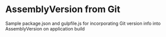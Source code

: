 # AssemblyVersion from Git

Sample package.json and gulpfile.js for incorporating Git version info into AssemblyVersion on application build
